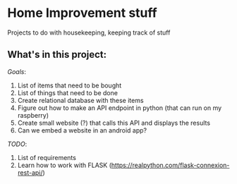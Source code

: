 # Home Improvement stuff
Projects to do with housekeeping, keeping track of stuff

## What's in this project:

*Goals*: 
1. List of items that need to be bought
2. List of things that need to be done
3. Create relational database with these items
4. Figure out how to make an API endpoint in python (that can run on my raspberry)
5. Create small website (?) that calls this API and displays the results
6. Can we embed a website in an android app? 

*TODO*: 
1. List of requirements
2. Learn how to work with FLASK (https://realpython.com/flask-connexion-rest-api/)

